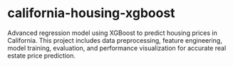 # california-housing-xgboost
Advanced regression model using XGBoost to predict housing prices in California. This project includes data preprocessing, feature engineering, model training, evaluation, and performance visualization for accurate real estate price prediction.
